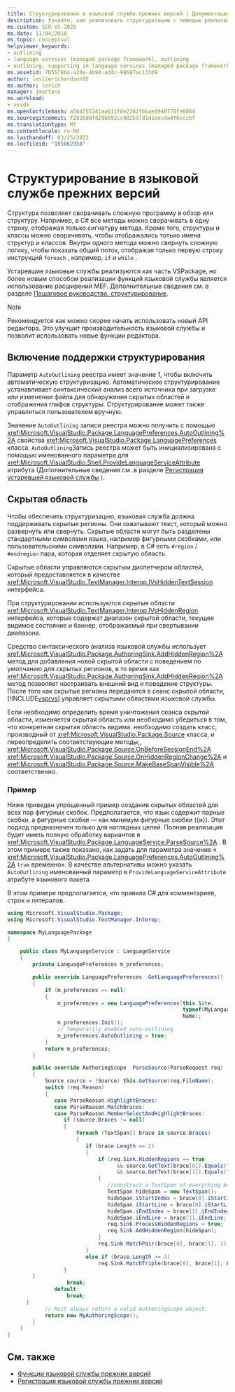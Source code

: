 ```yaml
---
title: Структурирование в языковой службе прежних версий | Документация Майкрософт
description: Узнайте, как реализовать структуризацию с помощью реализации скрытых регионов в языковой службе прежних версий.
ms.custom: SEO-VS-2020
ms.date: 11/04/2016
ms.topic: conceptual
helpviewer_keywords:
- outlining
- language services [managed package framework], outlining
- outlining, supporting in language services [managed package framework]
ms.assetid: 7b5578b4-a20a-4b94-ad4c-98687ac133b9
author: leslierichardson95
ms.author: lerich
manager: jmartens
ms.workload:
- vssdk
ms.openlocfilehash: a56d755341aa611f0e2762f6bae8940778fe0864
ms.sourcegitcommit: f2916d8fd296b92cc402597d1d1eecda4f6cccbf
ms.translationtype: MT
ms.contentlocale: ru-RU
ms.lasthandoff: 03/25/2021
ms.locfileid: "105062958"
---
```

# <a name="outlining-in-a-legacy-language-service"></a>Структурирование в языковой службе прежних версий
Структура позволяет сворачивать сложную программу в обзор или структуру. Например, в C# все методы можно сворачивать в одну строку, отображая только сигнатуру метода. Кроме того, структуры и классы можно сворачивать, чтобы отображались только имена структур и классов. Внутри одного метода можно свернуть сложную логику, чтобы показать общий поток, отображая только первую строку инструкций `foreach` , например, `if` и `while` .

 Устаревшие языковые службы реализуются как часть VSPackage, но более новым способом реализации функций языковой службы является использование расширений MEF. Дополнительные сведения см. в разделе [Пошаговое руководство. структурирование](../../extensibility/walkthrough-outlining.md).

> [!NOTE]
> Рекомендуется как можно скорее начать использовать новый API редактора. Это улучшит производительность языковой службы и позволит использовать новые функции редактора.

## <a name="enabling-support-for-outlining"></a>Включение поддержки структурирования
 Параметр `AutoOutlining` реестра имеет значение 1, чтобы включить автоматическую структуризацию. Автоматическое структурирование устанавливает синтаксический анализ всего источника при загрузке или изменении файла для обнаружения скрытых областей и отображения глифов структуры. Структурирование может также управляться пользователем вручную.

 Значение `AutoOutlining` записи реестра можно получить с помощью <xref:Microsoft.VisualStudio.Package.LanguagePreferences.AutoOutlining%2A> свойства <xref:Microsoft.VisualStudio.Package.LanguagePreferences> класса. `AutoOutlining`Запись реестра может быть инициализирована с помощью именованного параметра для <xref:Microsoft.VisualStudio.Shell.ProvideLanguageServiceAttribute> атрибута (Дополнительные сведения см. в разделе [Регистрация устаревшей языковой службы](../../extensibility/internals/registering-a-legacy-language-service1.md) ).

## <a name="the-hidden-region"></a>Скрытая область
 Чтобы обеспечить структуризацию, языковая служба должна поддерживать скрытые регионы. Они охватывают текст, который можно развернуть или свернуть. Скрытые области могут быть разделены стандартными символами языка, например фигурными скобками, или пользовательскими символами. Например, в C# есть `#region` / `#endregion` пара, которая отделяет скрытую область.

 Скрытые области управляются скрытым диспетчером областей, который предоставляется в качестве <xref:Microsoft.VisualStudio.TextManager.Interop.IVsHiddenTextSession> интерфейса.

 При структурировании используются скрытые области <xref:Microsoft.VisualStudio.TextManager.Interop.IVsHiddenRegion> интерфейса, которые содержат диапазон скрытой области, текущее видимое состояние и баннер, отображаемый при свертывании диапазона.

 Средство синтаксического анализа языковой службы использует <xref:Microsoft.VisualStudio.Package.AuthoringSink.AddHiddenRegion%2A> метод для добавления новой скрытой области с поведением по умолчанию для скрытых регионов, в то время как <xref:Microsoft.VisualStudio.Package.AuthoringSink.AddHiddenRegion%2A> метод позволяет настраивать внешний вид и поведение структуры. После того как скрытые регионы передаются в сеанс скрытой области, [!INCLUDE[vsprvs](../../code-quality/includes/vsprvs_md.md)] управляет скрытыми областями языковой службы.

 Если необходимо определить время уничтожения сеанса скрытой области, изменяется скрытая область или необходимо убедиться в том, что конкретная скрытая область видима. необходимо создать класс, производный от <xref:Microsoft.VisualStudio.Package.Source> класса, и переопределить соответствующие методы,, <xref:Microsoft.VisualStudio.Package.Source.OnBeforeSessionEnd%2A> <xref:Microsoft.VisualStudio.Package.Source.OnHiddenRegionChange%2A> и <xref:Microsoft.VisualStudio.Package.Source.MakeBaseSpanVisible%2A> соответственно.

### <a name="example"></a>Пример
 Ниже приведен упрощенный пример создания скрытых областей для всех пар фигурных скобок. Предполагается, что язык содержит парные скобки, а фигурные скобки — как минимум фигурные скобки ({и}). Этот подход предназначен только для наглядных целей. Полная реализация будет иметь полную обработку вариантов в <xref:Microsoft.VisualStudio.Package.LanguageService.ParseSource%2A> . В этом примере также показано, как задать для параметра значение « <xref:Microsoft.VisualStudio.Package.LanguagePreferences.AutoOutlining%2A> `true` временно». В качестве альтернативы можно указать `AutoOutlining` именованный параметр в `ProvideLanguageServiceAttribute` атрибуте языкового пакета.

 В этом примере предполагается, что правила C# для комментариев, строк и литералов.

```csharp
using Microsoft.VisualStudio.Package;
using Microsoft.VisualStudio.TextManager.Interop;

namespace MyLanguagePackage
{

    public class MyLanguageService : LanguageService
    {
        private LanguagePreferences m_preferences;

        public override LanguagePreferences  GetLanguagePreferences()
        {
            if (m_preferences == null)
            {
                m_preferences = new LanguagePreferences(this.Site,
                                                        typeof(MyLanguageService).GUID,
                                                        Name);
                m_preferences.Init();
                // Temporarily enabled auto-outlining
                m_preferences.AutoOutlining = true;
            }
            return m_preferences;
        }

        public override AuthoringScope  ParseSource(ParseRequest req)
        {
            Source source = (Source) this.GetSource(req.FileName);
            switch (req.Reason)
            {
               case ParseReason.HighlightBraces:
               case ParseReason.MatchBraces:
               case ParseReason.MemberSelectAndHighlightBraces:
                  if (source.Braces != null)
                  {
                      foreach (TextSpan[] brace in source.Braces)
                      {
                         if (brace.Length == 2)
                         {
                             if (req.Sink.HiddenRegions == true
                                   && source.GetText(brace[0]).Equals("{")
                                   && source.GetText(brace[1]).Equals("}"))
                             {
                                //construct a TextSpan of everything between the braces
                                TextSpan hideSpan = new TextSpan();
                                hideSpan.iStartIndex = brace[0].iStartIndex;
                                hideSpan.iStartLine = brace[0].iStartLine;
                                hideSpan.iEndIndex = brace[1].iEndIndex;
                                hideSpan.iEndLine = brace[1].iEndLine;
                                req.Sink.ProcessHiddenRegions = true;
                                req.Sink.AddHiddenRegion(hideSpan);
                             }
                             req.Sink.MatchPair(brace[0], brace[1], 1);
                         }
                         else if (brace.Length >= 3)
                             req.Sink.MatchTriple(brace[0], brace[1], brace[2], 1);
                  }
        }
                   break;
               default:
                   break;
      }
            // Must always return a valid AuthoringScope object.
            return new MyAuthoringScope();
        }
    }
}
```

## <a name="see-also"></a>См. также
- [Функции языковой службы прежних версий](../../extensibility/internals/legacy-language-service-features1.md)
- [Регистрация языковой службы прежних версий](../../extensibility/internals/registering-a-legacy-language-service1.md)
